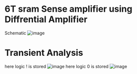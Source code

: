 # 6T sram Sense amplifier using Diffrential Amplifier <br>
Schematic
![image](https://github.com/user-attachments/assets/e97110c0-ba64-4322-a3a5-32e41702a751)
# Transient Analysis <br>
here logic ! is stored 
![image](https://github.com/user-attachments/assets/39825ec2-2505-430b-9760-6688f41df552)
 here logic 0 is stored 
 ![image](https://github.com/user-attachments/assets/20facfc5-18a9-4ee7-aa09-57a4885148a5)
